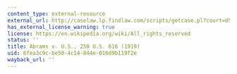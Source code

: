 ```yaml
---
content_type: external-resource
external_url: http://caselaw.lp.findlaw.com/scripts/getcase.pl?court=US&vol=250&invol=616
has_external_license_warning: true
license: https://en.wikipedia.org/wiki/All_rights_reserved
status: ''
title: Abrams v. U.S., 250 U.S. 616 (1919)
uid: 6fea3c9c-be50-4c14-844e-016d9b119f2e
wayback_url: ''
---
```

